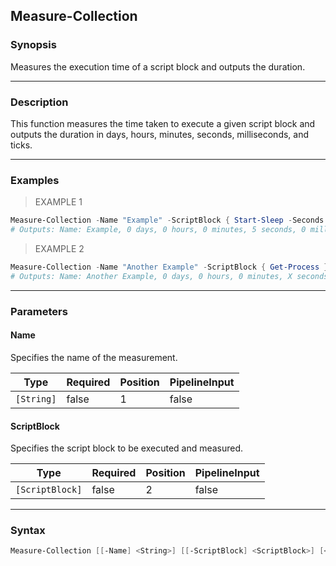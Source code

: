 Measure-Collection
------------------

### Synopsis
Measures the execution time of a script block and outputs the duration.

---

### Description

This function measures the time taken to execute a given script block and outputs the duration in days, hours, minutes, seconds, milliseconds, and ticks.

---

### Examples
> EXAMPLE 1

```PowerShell
Measure-Collection -Name "Example" -ScriptBlock { Start-Sleep -Seconds 5 }
# Outputs: Name: Example, 0 days, 0 hours, 0 minutes, 5 seconds, 0 milliseconds, ticks 5000000
```
> EXAMPLE 2

```PowerShell
Measure-Collection -Name "Another Example" -ScriptBlock { Get-Process }
# Outputs: Name: Another Example, 0 days, 0 hours, 0 minutes, X seconds, Y milliseconds, ticks Z
```

---

### Parameters
#### **Name**
Specifies the name of the measurement.

|Type      |Required|Position|PipelineInput|
|----------|--------|--------|-------------|
|`[String]`|false   |1       |false        |

#### **ScriptBlock**
Specifies the script block to be executed and measured.

|Type           |Required|Position|PipelineInput|
|---------------|--------|--------|-------------|
|`[ScriptBlock]`|false   |2       |false        |

---

### Syntax
```PowerShell
Measure-Collection [[-Name] <String>] [[-ScriptBlock] <ScriptBlock>] [<CommonParameters>]
```
